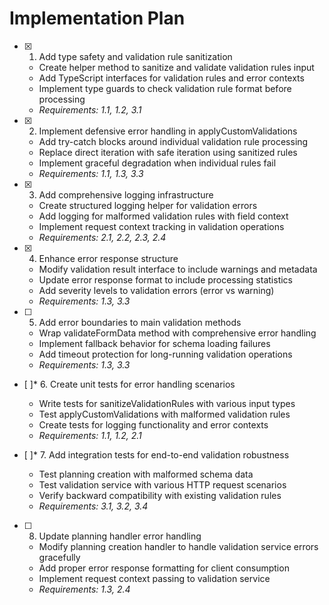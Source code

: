 # Implementation Plan

- [x] 1. Add type safety and validation rule sanitization





  - Create helper method to sanitize and validate validation rules input
  - Add TypeScript interfaces for validation rules and error contexts
  - Implement type guards to check validation rule format before processing
  - _Requirements: 1.1, 1.2, 3.1_

- [x] 2. Implement defensive error handling in applyCustomValidations





  - Add try-catch blocks around individual validation rule processing
  - Replace direct iteration with safe iteration using sanitized rules
  - Implement graceful degradation when individual rules fail
  - _Requirements: 1.1, 1.3, 3.3_

- [x] 3. Add comprehensive logging infrastructure





  - Create structured logging helper for validation errors
  - Add logging for malformed validation rules with field context
  - Implement request context tracking in validation operations
  - _Requirements: 2.1, 2.2, 2.3, 2.4_

- [x] 4. Enhance error response structure








  - Modify validation result interface to include warnings and metadata
  - Update error response format to include processing statistics
  - Add severity levels to validation errors (error vs warning)
  - _Requirements: 1.3, 3.3_

- [ ] 5. Add error boundaries to main validation methods
  - Wrap validateFormData method with comprehensive error handling
  - Implement fallback behavior for schema loading failures
  - Add timeout protection for long-running validation operations
  - _Requirements: 1.3, 3.3_

- [ ]* 6. Create unit tests for error handling scenarios
  - Write tests for sanitizeValidationRules with various input types
  - Test applyCustomValidations with malformed validation rules
  - Create tests for logging functionality and error contexts
  - _Requirements: 1.1, 1.2, 2.1_

- [ ]* 7. Add integration tests for end-to-end validation robustness
  - Test planning creation with malformed schema data
  - Test validation service with various HTTP request scenarios
  - Verify backward compatibility with existing validation rules
  - _Requirements: 3.1, 3.2, 3.4_

- [ ] 8. Update planning handler error handling
  - Modify planning creation handler to handle validation service errors gracefully
  - Add proper error response formatting for client consumption
  - Implement request context passing to validation service
  - _Requirements: 1.3, 2.4_